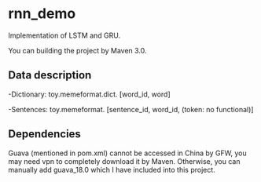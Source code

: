 # rnn_demo

Implementation of LSTM and GRU. 

You can building the project by Maven 3.0.

## Data description

-Dictionary: toy.memeformat.dict. [word_id, word]

-Sentences: toy.memeformat. [sentence_id, word_id, (token: no functional)]

## Dependencies

Guava (mentioned in pom.xml) cannot be accessed in China by GFW, you may need vpn to completely download it by Maven. Otherwise, you can manually add guava_18.0 which I have included into this project.

